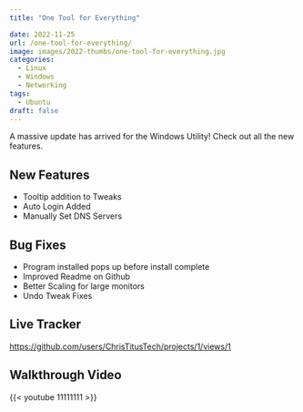 ```yaml
---
title: "One Tool for Everything"

date: 2022-11-25
url: /one-tool-for-everything/
image: images/2022-thumbs/one-tool-for-everything.jpg
categories:
  - Linux
  - Windows
  - Networking
tags:
  - Ubuntu
draft: false
---
```

A massive update has arrived for the Windows Utility! Check out all the new features. 
<!--more-->

## New Features

- Tooltip addition to Tweaks
- Auto Login Added
- Manually Set DNS Servers


## Bug Fixes

- Program installed pops up before install complete
- Improved Readme on Github
- Better Scaling for large monitors
- Undo Tweak Fixes


## Live Tracker

<https://github.com/users/ChrisTitusTech/projects/1/views/1>


## Walkthrough Video

{{< youtube 11111111 >}}
